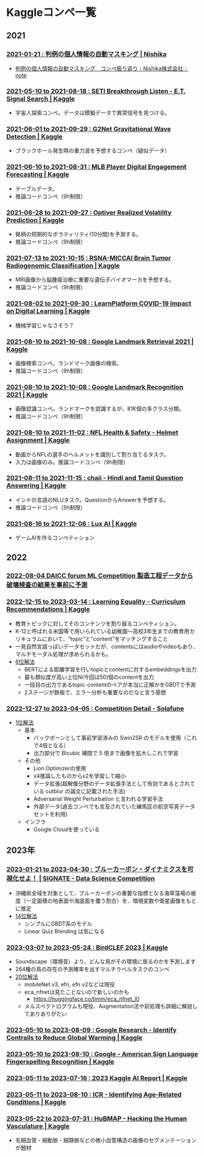 # Kaggleコンペ一覧


## 2021

### [2021-01-21 : 判例の個人情報の自動マスキング | Nishika](https://www.nishika.com/competitions/7/summary)

- [判例の個人情報の自動マスキング　コンペ振り返り｜Nishika株式会社｜note](https://note.com/nishika_inc/n/n78447a423abe)

### [2021-05-10 to 2021-08-18 : SETI Breakthrough Listen - E.T. Signal Search | Kaggle](https://www.kaggle.com/c/seti-breakthrough-listen/leaderboard)

- 宇宙人探索コンペ。データは模擬データで異常信号を見つける。

### [2021-06-01 to 2021-09-29 : G2Net Gravitational Wave Detection | Kaggle](https://www.kaggle.com/c/g2net-gravitational-wave-detection/)

- ブラックホール発生時の重力波を予想するコンペ（疑似データ）

### [2021-06-10 to 2021-08-31 : MLB Player Digital Engagement Forecasting | Kaggle](https://www.kaggle.com/c/mlb-player-digital-engagement-forecasting)

- テーブルデータ。
- 推論コードコンペ（9h制限）

### [2021-06-28 to 2021-09-27 : Optiver Realized Volatility Prediction | Kaggle](https://www.kaggle.com/c/optiver-realized-volatility-prediction)

- 銘柄の短期的なボラティリティ(10分間)を予測する。
- 推論コードコンペ（9h制限）

### [2021-07-13 to 2021-10-15 : RSNA-MICCAI Brain Tumor Radiogenomic Classification | Kaggle](https://www.kaggle.com/c/rsna-miccai-brain-tumor-radiogenomic-classification)

- MRI画像から脳腫瘍治療に重要な遺伝子バイオマーカを予想する。
- 推論コードコンペ（9h制限）

### [2021-08-02 to 2021-09-30 : LearnPlatform COVID-19 Impact on Digital Learning | Kaggle](https://www.kaggle.com/c/learnplatform-covid19-impact-on-digital-learning)

- 機械学習じゃなさそう？

### [2021-08-10 to 2021-10-08 : Google Landmark Retrieval 2021 | Kaggle](https://www.kaggle.com/c/landmark-retrieval-2021)

- 画像検索コンペ。ランドマーク画像の検索。
- 推論コードコンペ（9h制限）

### [2021-08-10 to 2021-10-08 : Google Landmark Recognition 2021 | Kaggle](https://www.kaggle.com/c/landmark-recognition-2021)

- 画像認識コンペ。ランドマークを認識するが、81K個の多クラス分類。
- 推論コードコンペ（9h制限）

### [2021-08-10 to 2021-11-02 : NFL Health & Safety - Helmet Assignment | Kaggle](https://www.kaggle.com/c/nfl-health-and-safety-helmet-assignment)

- 動画からNFLの選手のヘルメットを識別して割り当てるタスク。
- 入力は画像のみ。推論コードコンペ（9h制限）

### [2021-08-11 to 2021-11-15 : chaii - Hindi and Tamil Question Answering | Kaggle](https://www.kaggle.com/c/chaii-hindi-and-tamil-question-answering)

- インドの言語のNLUタスク。QuestionからAnswerを予想する。
- 推論コードコンペ（5h制限）

### [2021-08-16 to 2021-12-06 : Lux AI | Kaggle](https://www.kaggle.com/c/lux-ai-2021)

- ゲームAIを作るコンペティション

## 2022

### [2022-08-04 DAICC forum ML Competition 製造工程データから破壊検査の結果を事前に予測](https://tech-ai.panasonic.com/jp/blog_page.html?id=20220805)

### [2022-12-15 to 2023-03-14 : Learning Equality - Curriculum Recommendations | Kaggle](https://www.kaggle.com/competitions/learning-equality-curriculum-recommendations)

- 教育トピックに対してそのコンテンツを割り振るコンペティション。
- K-12と呼ばれる米国等で用いられている幼稚園〜高校3年生までの教育用カリキュラムにおいて、“topic"と"content"をマッチングすること
- 一見自然言語っぽいデータセットだが、contentsにはaudioやvideoもあり、マルチモーダル処理が求められるかも。
- [6位解法](https://www.mcdigital.jp/blog/kaggle-lecr-2023/)
  - BERTによる距離学習を行いtopicとcontentに対するembeddingsを出力
  - 最も類似度が高い上位N(今回は50)個のcontentを出力
  - 一段目の出力であるtopic-contentのペアが本当に正解かをGBDTで予測
  - 2ステージが鉄板で、エラー分析も重要なのだなと言う感想

### [2022-12-27 to 2023-04-05 : Competition Detail - Solafune](https://solafune.com/ja/competitions/7a1fc5e3-49bd-4ec1-8378-974951398c98?menu=about&tab=overview)

- [1位解法](https://hack.nikkei.com/blog/solafune202304/)
  - 基本
    - バックボーンとして事前学習済みの Swin2SR のモデルを使用（これで4倍となる）
    - 出力部分で Bicubic 補間で 5 倍まで画像を拡大しこれで学習
  - その他
    - Lion Optimizerの使用
    - x4推論したものからx2を学習して縮小
    - データ拡張(超解像分野のデータ拡張手法として有効であるとされている cutblur の論文に記載された手法)
    - Adversarial Weight Perturbation と言われる学習手法
    - 外部データ(過去コンペでも言及されていた練馬区の航空写真データセットを利用)
  - インフラ
    - Google Cloudを使っている

## 2023年

### [2023-01-21 to 2023-04-30 : ブルーカーボン・ダイナミクスを可視化せよ！ | SIGNATE - Data Science Competition](https://signate.jp/competitions/936/)

- 沖縄県全域を対象として、ブルーカーボンの重要な指標となる海草藻場の被度（一定面積の地表面や海底面を覆う割合）を、環境変数や衛星画像をもとに推定
- [14位解法](https://github.com/upura/signate-jsai2023-bluecarbon)
  - シンプルにGBDT系のモデル
  - Linear Quiz Blending は気になる

### [2023-03-07 to 2023-05-24 : BirdCLEF 2023 | Kaggle](https://www.kaggle.com/competitions/birdclef-2023)

- Soundscape（環境音）より、どんな鳥がその環境に居るのかを予測します
- 264種の鳥の存在の予測確率を出すマルチラベルタスクのコンペ
- [20位解法](https://moritake04.hatenablog.com/entry/2023/05/29/213619)
  - mobileNet v3, efn, efn v2などは現役
  - eca_nfnetは見たことないので新しいのかも
    - https://huggingface.co/timm/eca_nfnet_l0
  - メルスペクトログラムも現役、Augmentation法や前処理も詳細に解説してありありがたい

### [2023-05-10 to 2023-08-09 : Google Research - Identify Contrails to Reduce Global Warming | Kaggle](https://www.kaggle.com/competitions/google-research-identify-contrails-reduce-global-warming)

### [2023-05-10 to 2023-08-10 : Google - American Sign Language Fingerspelling Recognition | Kaggle](https://www.kaggle.com/c/asl-fingerspelling)

### [2023-05-11 to 2023-07-16 : 2023 Kaggle AI Report | Kaggle](https://www.kaggle.com/competitions/2023-kaggle-ai-report/)

### [2023-05-11 to 2023-08-10 : ICR - Identifying Age-Related Conditions | Kaggle](https://www.kaggle.com/competitions/icr-identify-age-related-conditions)

### [2023-05-22 to 2023-07-31 : HuBMAP - Hacking the Human Vasculature | Kaggle](https://www.kaggle.com/competitions/hubmap-hacking-the-human-vasculature)

- 毛細血管・細動脈・細静脈などの微小血管構造の画像のセグメンテーションが題材

